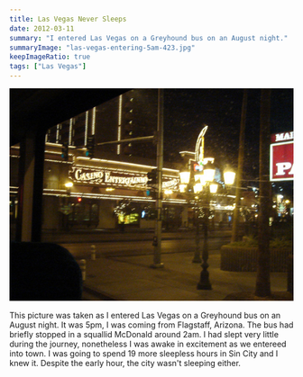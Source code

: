 ```yaml
---
title: Las Vegas Never Sleeps
date: 2012-03-11
summary: "I entered Las Vegas on a Greyhound bus on an August night."
summaryImage: "las-vegas-entering-5am-423.jpg"
keepImageRatio: true
tags: ["Las Vegas"]
---
```


![](las-vegas-entering-5am-423.jpg)

This picture was taken as I entered Las Vegas on a Greyhound bus on an August night. It was 5pm, I was coming from Flagstaff, Arizona. The bus had briefly stopped in a squallid McDonald around 2am. I had slept very little during the journey, nonetheless I was awake in excitement as we entereed into town. I was going to spend 19 more sleepless hours in Sin City and I knew it. Despite the early hour, the city wasn't sleeping either.